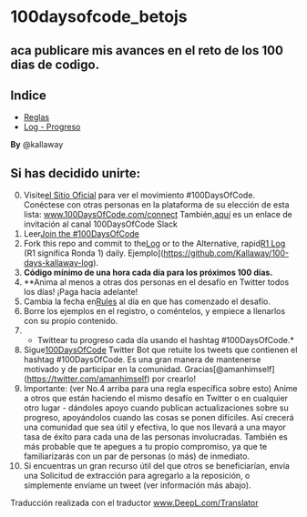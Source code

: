 # 100daysofcode_betojs
## aca publicare mis avances en el reto de los 100 dias de codigo. 

## Indice

* [Reglas](Reglas.md)
* [Log - Progreso](log.md)

**By** @kallaway
## Si has decidido unirte:

0.  Visite[el Sitio Oficial](http://100daysofcode.com/) para ver el movimiento #100DaysOfCode. Conéctese con otras personas en la plataforma de su elección de esta lista: www.100DaysOfCode.com/connect
    También,[aquí](https://join.slack.com/t/100xcode/shared_invite/enQtNzQwMzIwMzQxODc5LWQwMjU5Mjg0N2ZiMzIzYzJiZmE0YjNiYTBiZDBjNjlkNjBmMTYxNDBmNmE2YmE2YzY4NTgzY2Y5NDQxNWY5ZDM) es un enlace de invitación al canal 100DaysOfCode Slack
1.  Leer[Join the #100DaysOfCode](https://medium.freecodecamp.com/join-the-100daysofcode-556ddb4579e4)
2.  Fork this repo and commit to the[Log](log.md) or to the Alternative, rapid[R1 Log](r1-log.md) (R1 significa Ronda 1) daily. Ejemplo](https://github.com/Kallaway/100-days-kallaway-log).
3.  **Código mínimo de una hora cada día para los próximos 100 días.**
4.  **Anima al menos a otras dos personas en el desafío en Twitter todos los días! ¡Paga hacia adelante!
5.  Cambia la fecha en[Rules](rules.md) al día en que has comenzado el desafío.
6.  Borre los ejemplos en el registro, o coméntelos, y empiece a llenarlos con su propio contenido.
7.  * Twittear tu progreso cada día usando el hashtag #100DaysOfCode.*
8.  Sigue[100DaysOfCode](https://twitter.com/_100DaysOfCode) Twitter Bot que retuite los tweets que contienen el hashtag #100DaysOfCode. Es una gran manera de mantenerse motivado y de participar en la comunidad. Gracias[@amanhimself] (https://twitter.com/amanhimself) por crearlo!
9.  Importante: (ver No.4 arriba para una regla específica sobre esto) Anime a otros que están haciendo el mismo desafío en Twitter o en cualquier otro lugar - dándoles apoyo cuando publican actualizaciones sobre su progreso, apoyándolos cuando las cosas se ponen difíciles. Así crecerá una comunidad que sea útil y efectiva, lo que nos llevará a una mayor tasa de éxito para cada una de las personas involucradas. También es más probable que te apegues a tu propio compromiso, ya que te familiarizarás con un par de personas (o más) de inmediato.
10.  Si encuentras un gran recurso útil del que otros se beneficiarían, envía una Solicitud de extracción para agregarlo a la reposición, o simplemente envíame un tweet (ver información más abajo).

Traducción realizada con el traductor www.DeepL.com/Translator